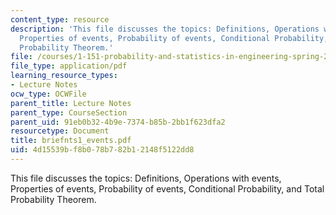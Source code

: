 ```yaml
---
content_type: resource
description: 'This file discusses the topics: Definitions, Operations with events,
  Properties of events, Probability of events, Conditional Probability, and Total
  Probability Theorem.'
file: /courses/1-151-probability-and-statistics-in-engineering-spring-2005/4d15539bf8b078b782b12148f5122dd8_briefnts1_events.pdf
file_type: application/pdf
learning_resource_types:
- Lecture Notes
ocw_type: OCWFile
parent_title: Lecture Notes
parent_type: CourseSection
parent_uid: 91eb0b32-4b9e-7374-b85b-2bb1f623dfa2
resourcetype: Document
title: briefnts1_events.pdf
uid: 4d15539b-f8b0-78b7-82b1-2148f5122dd8
---
```

This file discusses the topics: Definitions, Operations with events, Properties of events, Probability of events, Conditional Probability, and Total Probability Theorem.

